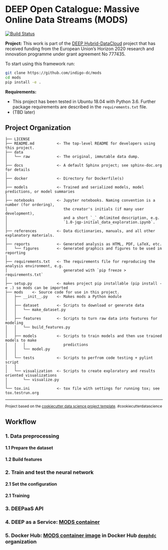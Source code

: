 DEEP Open Catalogue: Massive Online Data Streams (MODS)
==============================

[![Build Status](https://jenkins.indigo-datacloud.eu:8080/buildStatus/icon?job=Pipeline-as-code/DEEP-OC-org/mods/master)](https://jenkins.indigo-datacloud.eu:8080/job/Pipeline-as-code/job/DEEP-OC-org/job/mods/job/master/)

**Project:** This work is part of the [DEEP Hybrid-DataCloud](https://deep-hybrid-datacloud.eu/) project that has received funding from the European Union’s Horizon 2020 research and innovation programme under grant agreement No 777435.

To start using this framework run:

```bash
git clone https://github.com/indigo-dc/mods
cd mods
pip install -e .
```

**Requirements:**
 
 - This project has been tested in Ubuntu 18.04 with Python 3.6. Further package requirements are described in the `requirements.txt` file.
- (TBD later)


Project Organization
------------

    ├── LICENSE
    ├── README.md          <- The top-level README for developers using this project.
    ├── data
    │   └── raw            <- The original, immutable data dump.
    │
    ├── docs               <- A default Sphinx project; see sphinx-doc.org for details
    │
    ├── docker             <- Directory for Dockerfile(s)
    │
    ├── models             <- Trained and serialized models, model predictions, or model summaries
    │
    ├── notebooks          <- Jupyter notebooks. Naming convention is a number (for ordering),
    │                         the creator's initials (if many user development),
    │                         and a short `_` delimited description, e.g.
    │                         `1.0-jqp-initial_data_exploration.ipynb`.
    │
    ├── references         <- Data dictionaries, manuals, and all other explanatory materials.
    │
    ├── reports            <- Generated analysis as HTML, PDF, LaTeX, etc.
    │   └── figures        <- Generated graphics and figures to be used in reporting
    │
    ├── requirements.txt   <- The requirements file for reproducing the analysis environment, e.g.
    │                         generated with `pip freeze > requirements.txt`
    │
    ├── setup.py           <- makes project pip installable (pip install -e .) so mods can be imported
    ├── mods    <- Source code for use in this project.
    │   ├── __init__.py    <- Makes mods a Python module
    │   │
    │   ├── dataset        <- Scripts to download or generate data
    │   │   └── make_dataset.py
    │   │
    │   ├── features       <- Scripts to turn raw data into features for modeling
    │   │   └── build_features.py
    │   │
    │   ├── models         <- Scripts to train models and then use trained models to make
    │   │   │                 predictions
    │   │   └── model.py
    │   │
    │   └── tests          <- Scripts to perfrom code testing + pylint script
    │   │
    │   └── visualization  <- Scripts to create exploratory and results oriented visualizations
    │       └── visualize.py
    │
    └── tox.ini            <- tox file with settings for running tox; see tox.testrun.org


--------

<p><small>Project based on the <a target="_blank" href="https://drivendata.github.io/cookiecutter-data-science/">cookiecutter data science project template</a>. #cookiecutterdatascience</small></p>

## Workflow

### 1. Data preprocessing

#### 1.1 Prepare the dataset 

#### 1.2 Build features

### 2. Train and test the neural network

#### 2.1 Set the configuration 

#### 2.1 Training

### 3. DEEPaaS API

### 4. DEEP as a Service: [MODS container](https://github.com/deephdc/DEEP-OC-mods)

### 5. Docker Hub: [MODS container image](https://hub.docker.com/r/deephdc/deep-oc-mods) in Docker Hub [`deephdc`](https://hub.docker.com/u/deephdc/) organization
